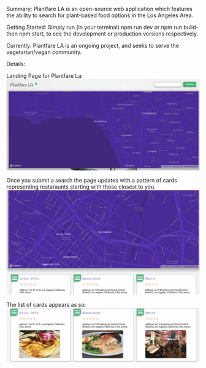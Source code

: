 Summary: 
    Plantfare LA is an open-source web application which features the ability to search for plant-based food options in the Los Angeles Area. 

Getting Started:
    Simply run (in your terminal) npm run dev or npm run build-then npm start, to see the development or production versions respectively. 

Currently:
    Plantfare LA is an ongoing project, and seeks to serve the vegetarian/vegan community. 

Details: 

Landing Page for Plantfare La:
![Home Page](/markdownimages/homepage.png)



Once you submit a search the page updates with a pattern of cards representing restaraunts starting with those closest to you. 
![Home Page Search](/markdownimages/morehomepage.png)

The list of cards appears as so:
![Home Page Cards](/markdownimages/evenmorehomepage.png)
